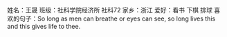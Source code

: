 姓名：王晟
班级：社科学院经济所 社科72
家乡：浙江
爱好：看书 下棋 排球
喜欢的句子：So long as men can breathe or eyes can see, so long lives this and this gives life to thee. 
